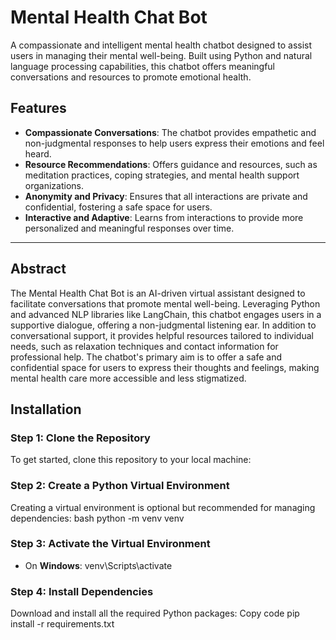 # Mental Health Chat Bot

A compassionate and intelligent mental health chatbot designed to assist users in managing their mental well-being. Built using Python and natural language processing capabilities, this chatbot offers meaningful conversations and resources to promote emotional health.

## Features
- **Compassionate Conversations**: The chatbot provides empathetic and non-judgmental responses to help users express their emotions and feel heard.
- **Resource Recommendations**: Offers guidance and resources, such as meditation practices, coping strategies, and mental health support organizations.
- **Anonymity and Privacy**: Ensures that all interactions are private and confidential, fostering a safe space for users.
- **Interactive and Adaptive**: Learns from interactions to provide more personalized and meaningful responses over time.

---

## Abstract
The Mental Health Chat Bot is an AI-driven virtual assistant designed to facilitate conversations that promote mental well-being. Leveraging Python and advanced NLP libraries like LangChain, this chatbot engages users in a supportive dialogue, offering a non-judgmental listening ear. In addition to conversational support, it provides helpful resources tailored to individual needs, such as relaxation techniques and contact information for professional help. The chatbot's primary aim is to offer a safe and confidential space for users to express their thoughts and feelings, making mental health care more accessible and less stigmatized.

## Installation

### Step 1: Clone the Repository
To get started, clone this repository to your local machine:


### Step 2: Create a Python Virtual Environment
Creating a virtual environment is optional but recommended for managing dependencies:
bash
python -m venv venv
### Step 3: Activate the Virtual Environment
- On **Windows**:
  venv\Scripts\activate
### Step 4: Install Dependencies
Download and install all the required Python packages:
Copy code
pip install -r requirements.txt

```bash
